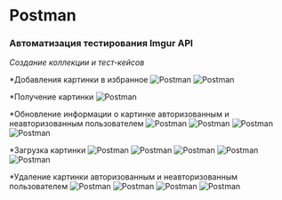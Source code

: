 # Postman
### Автоматизация тестирования Imgur API
*Создание коллекции и тест-кейсов*

*Добавления картинки в избранное
![Postman](images/Favorite%20an%20Image.png)
![Postman](images/Favorite%20an%20Image_test.png)

*Получение картинки
![Postman](images/GetImage.png)

*Обновление информации о картинке авторизованным и неавторизованным пользователем
![Postman](images/Update%20Image%20Information%20(Authed).png)
![Postman](images/Update%20Image%20Information%20(Authed)test.png)
![Postman](images/Update%20Image%20Information%20(Un-Authed).png)
![Postman](images/Update%20Image%20Information%20(Un-Authed)test.png)

*Загрузка картинки
![Postman](images/Image%20Upload.png)
![Postman](images/Image%20Upload1.png)
![Postman](images/Image%20Upload2.png)
![Postman](images/Image%20Upload3.png)
![Postman](images/Image%20Upload4.png)

*Удаление картинки авторизованным и неавторизованным пользователем
![Postman](images/Image%20Deletion%20(Authed).png)
![Postman](images/Image%20Deletion%20(Authed)test.png)
![Postman](images/Image%20Deletion%20(Un-Authed).png)
![Postman](images/Image%20Deletion%20(Un-Authed)test.png)